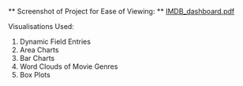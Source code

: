 ** Screenshot of Project for Ease of Viewing: **
[IMDB_dashboard.pdf](https://github.com/hongvictor2024/Tableau-Dashboard-of-IMDB-Movie-Database/files/14259459/IMDB_dashboard.pdf)

Visualisations Used:
1. Dynamic Field Entries
2. Area Charts
3. Bar Charts
4. Word Clouds of Movie Genres
5. Box Plots
